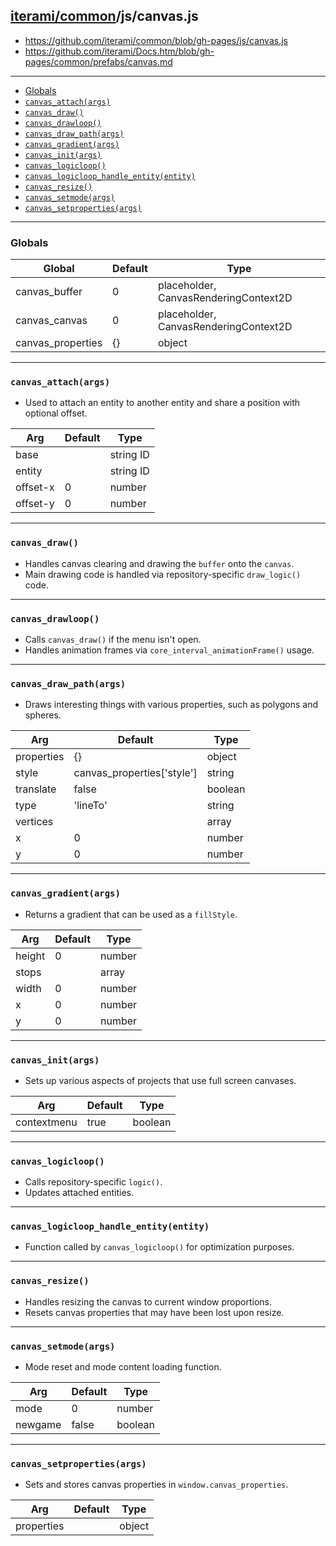 [iterami/common](https://github.com/iterami/Docs.htm/blob/gh-pages/common/README.md)/js/canvas.js
-------------------------------------------------------------------------------------------------

* https://github.com/iterami/common/blob/gh-pages/js/canvas.js
* https://github.com/iterami/Docs.htm/blob/gh-pages/common/prefabs/canvas.md

---

* [Globals](#globals)
* [`canvas_attach(args)`](#canvas_attachargs)
* [`canvas_draw()`](#canvas_draw)
* [`canvas_drawloop()`](#canvas_drawloop)
* [`canvas_draw_path(args)`](#canvas_draw_pathargs)
* [`canvas_gradient(args)`](#canvas_gradientargs)
* [`canvas_init(args)`](#canvas_initargs)
* [`canvas_logicloop()`](#canvas_logicloop)
* [`canvas_logicloop_handle_entity(entity)`](#canvas_logicloop_handle_entityentity)
* [`canvas_resize()`](#canvas_resize)
* [`canvas_setmode(args)`](#canvas_setmodeargs)
* [`canvas_setproperties(args)`](#canvas_setpropertiesargs)

---

### Globals

Global            | Default | Type
------------------|---------|--------------------------------------
canvas_buffer     | 0       | placeholder, CanvasRenderingContext2D
canvas_canvas     | 0       | placeholder, CanvasRenderingContext2D
canvas_properties | {}      | object

---

### `canvas_attach(args)`
* Used to attach an entity to another entity and share a position with optional offset.

Arg      | Default | Type
---------|---------|----------
base     |         | string ID
entity   |         | string ID
offset-x | 0       | number
offset-y | 0       | number

---

### `canvas_draw()`
* Handles canvas clearing and drawing the `buffer` onto the `canvas`.
* Main drawing code is handled via repository-specific `draw_logic()` code.

---

### `canvas_drawloop()`
* Calls `canvas_draw()` if the menu isn't open.
* Handles animation frames via `core_interval_animationFrame()` usage.

---

### `canvas_draw_path(args)`
* Draws interesting things with various properties, such as polygons and spheres.

Arg        | Default                    | Type
-----------|----------------------------|--------
properties | {}                         | object
style      | canvas_properties['style'] | string
translate  | false                      | boolean
type       | 'lineTo'                   | string
vertices   |                            | array
x          | 0                          | number
y          | 0                          | number

---

### `canvas_gradient(args)`
* Returns a gradient that can be used as a `fillStyle`.

Arg    | Default | Type
-------|---------|-------
height | 0       | number
stops  |         | array
width  | 0       | number
x      | 0       | number
y      | 0       | number

---

### `canvas_init(args)`
* Sets up various aspects of projects that use full screen canvases.

Arg         | Default | Type
------------|---------|--------
contextmenu | true    | boolean

---

### `canvas_logicloop()`
* Calls repository-specific `logic()`.
* Updates attached entities.

---

### `canvas_logicloop_handle_entity(entity)`
* Function called by `canvas_logicloop()` for optimization purposes.

---

### `canvas_resize()`
* Handles resizing the canvas to current window proportions.
* Resets canvas properties that may have been lost upon resize.

---

### `canvas_setmode(args)`
* Mode reset and mode content loading function.

Arg     | Default | Type
--------|---------|--------
mode    | 0       | number
newgame | false   | boolean

---

### `canvas_setproperties(args)`
* Sets and stores canvas properties in `window.canvas_properties`.

Arg        | Default | Type
-----------|---------|-------
properties |         | object
